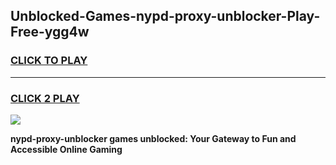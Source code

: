 
## Unblocked-Games-nypd-proxy-unblocker-Play-Free-ygg4w
<h3>
<a href="https://premium76.site?title=nypd-proxy-unblocker&ref=18A1">CLICK TO PLAY</a></h3>
<hr>

<h3>
<a href="https://premium76.site?title=nypd-proxy-unblocker&ref=18A1">CLICK 2 PLAY</a>
  
</h3>

<a href="https://premium76.site?title=nypd-proxy-unblocker&ref=18A1"><img src="https://clearcache.store/games.png"></a>


**nypd-proxy-unblocker games unblocked: Your Gateway to Fun and Accessible Online Gaming**
